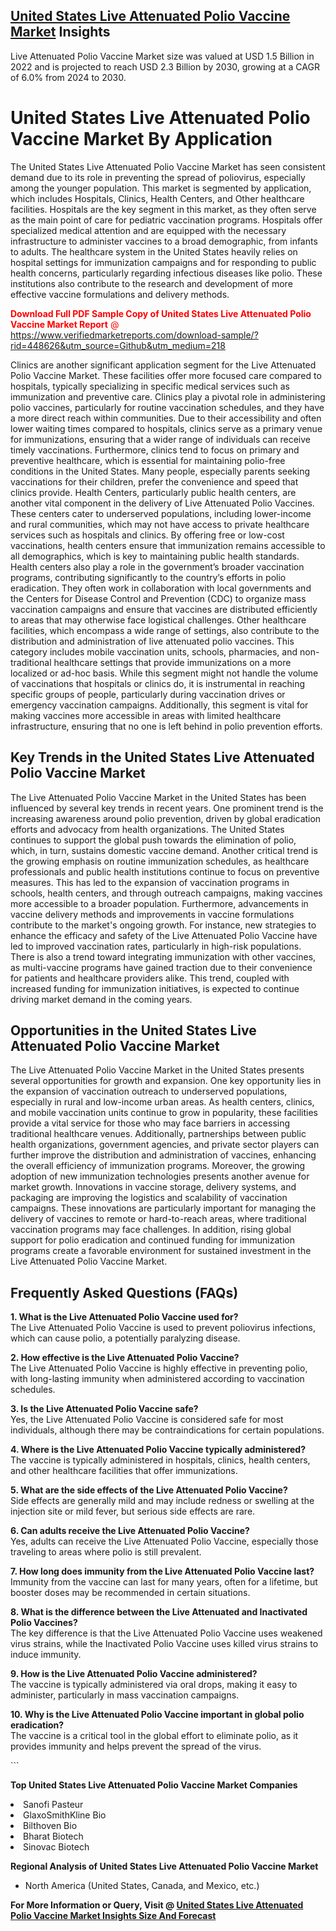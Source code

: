 <h2><a href="https://www.verifiedmarketreports.com/download-sample/?rid=448626&amp;utm_source=Github&amp;utm_medium=218" target="_blank">United States Live Attenuated Polio Vaccine Market</a> Insights</h2><p>Live Attenuated Polio Vaccine Market size was valued at USD 1.5 Billion in 2022 and is projected to reach USD 2.3 Billion by 2030, growing at a CAGR of 6.0% from 2024 to 2030.</p><p> <h1>United States Live Attenuated Polio Vaccine Market By Application</h1> <p>The United States Live Attenuated Polio Vaccine Market has seen consistent demand due to its role in preventing the spread of poliovirus, especially among the younger population. This market is segmented by application, which includes Hospitals, Clinics, Health Centers, and Other healthcare facilities. Hospitals are the key segment in this market, as they often serve as the main point of care for pediatric vaccination programs. Hospitals offer specialized medical attention and are equipped with the necessary infrastructure to administer vaccines to a broad demographic, from infants to adults. The healthcare system in the United States heavily relies on hospital settings for immunization campaigns and for responding to public health concerns, particularly regarding infectious diseases like polio. These institutions also contribute to the research and development of more effective vaccine formulations and delivery methods. <p><span class=""><span style="color: #ff0000;"><strong>Download Full PDF Sample Copy of United States Live Attenuated Polio Vaccine Market Report</strong> @ </span><a href="https://www.verifiedmarketreports.com/download-sample/?rid=448626&amp;utm_source=Github&amp;utm_medium=218" target="_blank">https://www.verifiedmarketreports.com/download-sample/?rid=448626&amp;utm_source=Github&amp;utm_medium=218</a></span></p> Clinics are another significant application segment for the Live Attenuated Polio Vaccine Market. These facilities offer more focused care compared to hospitals, typically specializing in specific medical services such as immunization and preventive care. Clinics play a pivotal role in administering polio vaccines, particularly for routine vaccination schedules, and they have a more direct reach within communities. Due to their accessibility and often lower waiting times compared to hospitals, clinics serve as a primary venue for immunizations, ensuring that a wider range of individuals can receive timely vaccinations. Furthermore, clinics tend to focus on primary and preventive healthcare, which is essential for maintaining polio-free conditions in the United States. Many people, especially parents seeking vaccinations for their children, prefer the convenience and speed that clinics provide. Health Centers, particularly public health centers, are another vital component in the delivery of Live Attenuated Polio Vaccines. These centers cater to underserved populations, including lower-income and rural communities, which may not have access to private healthcare services such as hospitals and clinics. By offering free or low-cost vaccinations, health centers ensure that immunization remains accessible to all demographics, which is key to maintaining public health standards. Health centers also play a role in the government’s broader vaccination programs, contributing significantly to the country’s efforts in polio eradication. They often work in collaboration with local governments and the Centers for Disease Control and Prevention (CDC) to organize mass vaccination campaigns and ensure that vaccines are distributed efficiently to areas that may otherwise face logistical challenges. Other healthcare facilities, which encompass a wide range of settings, also contribute to the distribution and administration of live attenuated polio vaccines. This category includes mobile vaccination units, schools, pharmacies, and non-traditional healthcare settings that provide immunizations on a more localized or ad-hoc basis. While this segment might not handle the volume of vaccinations that hospitals or clinics do, it is instrumental in reaching specific groups of people, particularly during vaccination drives or emergency vaccination campaigns. Additionally, this segment is vital for making vaccines more accessible in areas with limited healthcare infrastructure, ensuring that no one is left behind in polio prevention efforts. <h2>Key Trends in the United States Live Attenuated Polio Vaccine Market</h2> <p>The Live Attenuated Polio Vaccine Market in the United States has been influenced by several key trends in recent years. One prominent trend is the increasing awareness around polio prevention, driven by global eradication efforts and advocacy from health organizations. The United States continues to support the global push towards the elimination of polio, which, in turn, sustains domestic vaccine demand. Another critical trend is the growing emphasis on routine immunization schedules, as healthcare professionals and public health institutions continue to focus on preventive measures. This has led to the expansion of vaccination programs in schools, health centers, and through outreach campaigns, making vaccines more accessible to a broader population. Furthermore, advancements in vaccine delivery methods and improvements in vaccine formulations contribute to the market's ongoing growth. For instance, new strategies to enhance the efficacy and safety of the Live Attenuated Polio Vaccine have led to improved vaccination rates, particularly in high-risk populations. There is also a trend toward integrating immunization with other vaccines, as multi-vaccine programs have gained traction due to their convenience for patients and healthcare providers alike. This trend, coupled with increased funding for immunization initiatives, is expected to continue driving market demand in the coming years. <h2>Opportunities in the United States Live Attenuated Polio Vaccine Market</h2> <p>The Live Attenuated Polio Vaccine Market in the United States presents several opportunities for growth and expansion. One key opportunity lies in the expansion of vaccination outreach to underserved populations, especially in rural and low-income urban areas. As health centers, clinics, and mobile vaccination units continue to grow in popularity, these facilities provide a vital service for those who may face barriers in accessing traditional healthcare venues. Additionally, partnerships between public health organizations, government agencies, and private sector players can further improve the distribution and administration of vaccines, enhancing the overall efficiency of immunization programs. Moreover, the growing adoption of new immunization technologies presents another avenue for market growth. Innovations in vaccine storage, delivery systems, and packaging are improving the logistics and scalability of vaccination campaigns. These innovations are particularly important for managing the delivery of vaccines to remote or hard-to-reach areas, where traditional vaccination programs may face challenges. In addition, rising global support for polio eradication and continued funding for immunization programs create a favorable environment for sustained investment in the Live Attenuated Polio Vaccine Market. <h2>Frequently Asked Questions (FAQs)</h2> <p><strong>1. What is the Live Attenuated Polio Vaccine used for?</strong><br>The Live Attenuated Polio Vaccine is used to prevent poliovirus infections, which can cause polio, a potentially paralyzing disease.</p> <p><strong>2. How effective is the Live Attenuated Polio Vaccine?</strong><br>The Live Attenuated Polio Vaccine is highly effective in preventing polio, with long-lasting immunity when administered according to vaccination schedules.</p> <p><strong>3. Is the Live Attenuated Polio Vaccine safe?</strong><br>Yes, the Live Attenuated Polio Vaccine is considered safe for most individuals, although there may be contraindications for certain populations.</p> <p><strong>4. Where is the Live Attenuated Polio Vaccine typically administered?</strong><br>The vaccine is typically administered in hospitals, clinics, health centers, and other healthcare facilities that offer immunizations.</p> <p><strong>5. What are the side effects of the Live Attenuated Polio Vaccine?</strong><br>Side effects are generally mild and may include redness or swelling at the injection site or mild fever, but serious side effects are rare.</p> <p><strong>6. Can adults receive the Live Attenuated Polio Vaccine?</strong><br>Yes, adults can receive the Live Attenuated Polio Vaccine, especially those traveling to areas where polio is still prevalent.</p> <p><strong>7. How long does immunity from the Live Attenuated Polio Vaccine last?</strong><br>Immunity from the vaccine can last for many years, often for a lifetime, but booster doses may be recommended in certain situations.</p> <p><strong>8. What is the difference between the Live Attenuated and Inactivated Polio Vaccines?</strong><br>The key difference is that the Live Attenuated Polio Vaccine uses weakened virus strains, while the Inactivated Polio Vaccine uses killed virus strains to induce immunity.</p> <p><strong>9. How is the Live Attenuated Polio Vaccine administered?</strong><br>The vaccine is typically administered via oral drops, making it easy to administer, particularly in mass vaccination campaigns.</p> <p><strong>10. Why is the Live Attenuated Polio Vaccine important in global polio eradication?</strong><br>The vaccine is a critical tool in the global effort to eliminate polio, as it provides immunity and helps prevent the spread of the virus.</p> ```</p><p><strong>Top United States Live Attenuated Polio Vaccine Market Companies</strong></p><div data-test-id=""><p><li>Sanofi Pasteur</li><li> GlaxoSmithKline Bio</li><li> Bilthoven Bio</li><li> Bharat Biotech</li><li> Sinovac Biotech</li></p><div><strong>Regional Analysis of&nbsp;United States Live Attenuated Polio Vaccine Market</strong></div><ul><li dir="ltr"><p dir="ltr">North America&nbsp;(United States, Canada, and Mexico, etc.)</p></li></ul><p><strong>For More Information or Query, Visit @&nbsp;</strong><strong><a href="https://www.verifiedmarketreports.com/product/live-attenuated-polio-vaccine-market/?utm_source=Github&amp;utm_medium=218" target="_blank">United States Live Attenuated Polio Vaccine Market Insights Size And Forecast</a></strong></p></div>
